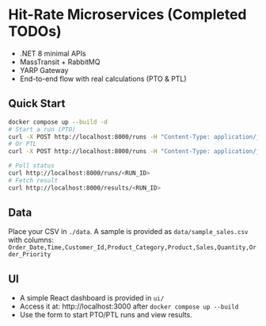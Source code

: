 # Hit-Rate Microservices (Completed TODOs)

- .NET 8 minimal APIs
- MassTransit + RabbitMQ
- YARP Gateway
- End-to-end flow with real calculations (PTO & PTL)

## Quick Start
```bash
docker compose up --build -d
# Start a run (PTO)
curl -X POST http://localhost:8000/runs -H "Content-Type: application/json" -d '{"datasetPath":"/data/sample_sales.csv","mode":"PTO"}'
# Or PTL
curl -X POST http://localhost:8000/runs -H "Content-Type: application/json" -d '{"datasetPath":"/data/sample_sales.csv","mode":"PTL"}'

# Poll status
curl http://localhost:8000/runs/<RUN_ID>
# Fetch result
curl http://localhost:8000/results/<RUN_ID>
```

## Data
Place your CSV in `./data`. A sample is provided as `data/sample_sales.csv` with columns:
`Order_Date,Time,Customer_Id,Product_Category,Product,Sales,Quantity,Order_Priority`


## UI
- A simple React dashboard is provided in `ui/`
- Access it at: http://localhost:3000 after `docker compose up --build`
- Use the form to start PTO/PTL runs and view results.
